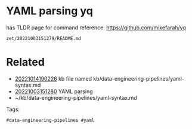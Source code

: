 # YAML parsing yq
has TLDR page for command reference.
https://github.com/mikefarah/yq

` zet/20221003151279/README.md `

# Related

- [20221014190226](/zet/20221014190226/README.md) kb file named kb/data-engineering-pipelines/yaml-syntax.md
- [20221003151280](/zet/20221003151280/README.md) YAML parsing
- ~/kb/data-engineering-pipelines/yaml-syntax.md

Tags:

    #data-engineering-pipelines #yaml 
